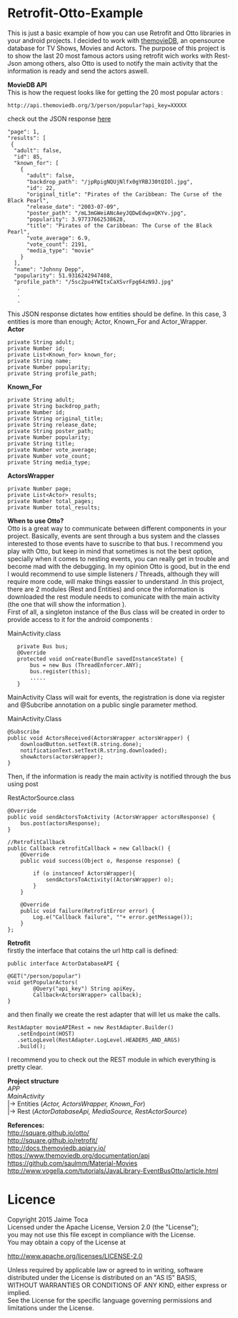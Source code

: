 # Retrofit-Otto-Example
This is just a basic example of how you can use Retrofit and Otto libraries  in your android projects. I decided to work with [themovieDB](https://www.themoviedb.org/), an opensource database for TV Shows, Movies and Actors. The purpose of this project is to show the last 20 most famous actors using retrofit wich works with Rest-Json among others, also Otto is used to notify the main activity that the information is ready and send the actors aswell.

**MovieDB API** <br />
This is how the request looks like for getting the 20 most popular actors : 

    http://api.themoviedb.org/3/person/popular?api_key=XXXXX

check out the JSON response [here](http://docs.themoviedb.apiary.io/#reference/people/personpopular/get)



    "page": 1,
    "results": [
     {
      "adult": false,
      "id": 85,
      "known_for": [
        {
          "adult": false,
          "backdrop_path": "/jpRpigNQUjNlfx0gYRBJ30tQIOl.jpg",
          "id": 22,
          "original_title": "Pirates of the Caribbean: The Curse of the Black Pearl",
          "release_date": "2003-07-09",
          "poster_path": "/mL3mGWeiANcAeyJQDwEdwpxQKYv.jpg",
          "popularity": 3.97737662538628,
          "title": "Pirates of the Caribbean: The Curse of the Black Pearl",
          "vote_average": 6.9,
          "vote_count": 2191,
          "media_type": "movie"
        }
      ],
      "name": "Johnny Depp",
      "popularity": 51.9316242947408,
      "profile_path": "/5sc2pu4YWItxCaXSvrFpg64zN9J.jpg"
       .
       .
       .   
 
This JSON response dictates how entities should be define. In this case, 3 entities is more than enough; Actor, Known_For and Actor_Wrapper. <br/>
**Actor**

    private String adult;
    private Number id;
    private List<Known_for> known_for;
    private String name;
    private Number popularity;
    private String profile_path;

**Known_For**

    private String adult;
    private String backdrop_path;
    private Number id;
    private String original_title;
    private String release_date;
    private String poster_path;
    private Number popularity;
    private String title;
    private Number vote_average;
    private Number vote_count;
    private String media_type;

**ActorsWrapper**

    private Number page;
    private List<Actor> results;
    private Number total_pages;
    private Number total_results;


**When to use Otto?** <br/>
Otto is a great way to communicate between different components in your project. Basically, events are sent through a bus system and the classes interested to those events have to suscribe to that bus. I recommend you play with Otto, but keep in mind that sometimes is not the best option, specially when it comes to nesting events, you can really get in trouble and become mad with the debugging. In my opinion Otto is good, but in the end I would recommend to use simple listeners / Threads, although they will require more code, will make things eassier to understand .In this project, there are 2 modules (Rest and Entities) and once the information is downloaded the rest module needs to comunicate with the main activity (the one that will show the information ).<br/>
First of all, a singleton instance of the Bus class will be created in order to provide access to it for the android components :

MainActivity.class
	   	
       private Bus bus;
	   @Override
	   protected void onCreate(Bundle savedInstanceState) {
	       bus = new Bus (ThreadEnforcer.ANY);
	       bus.register(this);
	       .....
	   }

MainActivity Class will wait for events, the registration is done via register and  @Subcribe annotation on a public single parameter method.

MainActivity.Class

    @Subscribe
    public void ActorsReceived(ActorsWrapper actorsWrapper) {
        downloadButton.setText(R.string.done);
        notificationText.setText(R.string.downloaded);
        showActors(actorsWrapper);
    }

Then, if the information is ready the main activity is notified through the bus using post

RestActorSource.class

    @Override
    public void sendActorsToActivity (ActorsWrapper actorsResponse) {
        bus.post(actorsResponse);
    }

    //RetrofitCallback
    public Callback retrofitCallback = new Callback() {
        @Override
        public void success(Object o, Response response) {

            if (o instanceof ActorsWrapper){
                sendActorsToActivity((ActorsWrapper) o);
            }
        }

        @Override
        public void failure(RetrofitError error) {
            Log.e("Callback failure", ""+ error.getMessage());
        }
    };

**Retrofit** <br/>
 firstly the interface that cotains the url http call is defined:

    public interface ActorDatabaseAPI {

    @GET("/person/popular")
    void getPopularActors(
            @Query("api_key") String apiKey,
            Callback<ActorsWrapper> callback);
	}

and then finally we create the rest adapter that will let us make the calls.

    RestAdapter movieAPIRest = new RestAdapter.Builder()
       .setEndpoint(HOST)
       .setLogLevel(RestAdapter.LogLevel.HEADERS_AND_ARGS)
       .build();
      
  
  I recommend you to check out the REST module in which everything is pretty clear.

**Project structure** <br />
*APP*<br />
*MainActivity* <br />
 |-> Entities (*Actor, ActorsWrapper, Known_For*) <br />
 |-> Rest (*ActorDatabaseApi, MediaSource, RestActorSource*) <br />
 
 
**References:** <br />
http://square.github.io/otto/ <br />
http://square.github.io/retrofit/ <br />
http://docs.themoviedb.apiary.io/ <br />
https://www.themoviedb.org/documentation/api <br />
https://github.com/saulmm/Material-Movies <br />
http://www.vogella.com/tutorials/JavaLibrary-EventBusOtto/article.html

# Licence

Copyright 2015 Jaime Toca <br/>
Licensed under the Apache License, Version 2.0 (the "License"); <br/>
you may not use this file except in compliance with the License. <br/>
You may obtain a copy of the License at <br/>

   http://www.apache.org/licenses/LICENSE-2.0 <br/>

Unless required by applicable law or agreed to in writing, software <br/>
distributed under the License is distributed on an "AS IS" BASIS,<br/>
WITHOUT WARRANTIES OR CONDITIONS OF ANY KIND, either express or implied.<br/>
See the License for the specific language governing permissions and<br/>
limitations under the License.<br/>








